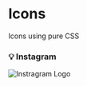 # Icons
Icons using pure CSS

### 💡 Instagram 
![Instragram Logo](https://user-images.githubusercontent.com/40699892/92433443-b7ea0600-f1ba-11ea-881b-e7cf7dcff661.png)
